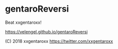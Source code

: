 # gentaroReversi
Beat xxgentaroxx!

https://velengel.github.io/gentaroReversi

(C) 2018 xxgentaroxx
https://twitter.com/xxgentaroxx
